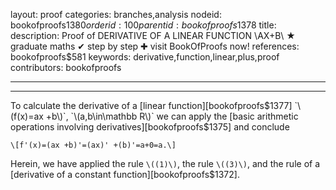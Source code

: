 layout: proof
categories: branches,analysis
nodeid: bookofproofs$1380
orderid: 100
parentid: bookofproofs$1378
title: 
description:  Proof of DERIVATIVE OF A LINEAR FUNCTION \AX+B\ &#9733; graduate maths &#10004; step by step &#10010; visit BookOfProofs now!
references: bookofproofs$581
keywords: derivative,function,linear,plus,proof
contributors: bookofproofs

---


---

To calculate the derivative of a [linear function][bookofproofs$1377] `\(f(x)=ax +b\)`, `\(a,b\in\mathbb R\)` we can apply the [basic arithmetic operations involving derivatives][bookofproofs$1375] and conclude

`\[f'(x)=(ax +b)'=(ax)' +(b)'=a+0=a.\]`

Herein, we have applied the rule `\((1)\)`, the rule `\((3)\)`, and the rule of a [derivative of a constant function][bookofproofs$1372].